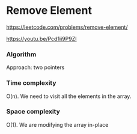 # Remove Element

https://leetcode.com/problems/remove-element/

https://youtu.be/Pcd1ii9P9ZI

### Algorithm
Approach: two pointers

### Time complexity
O(n). We need to visit all the elements in the array.

### Space complexity
O(1). We are modifying the array in-place